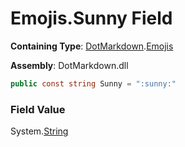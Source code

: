 # Emojis\.Sunny Field

**Containing Type**: [DotMarkdown](../../README.md)\.[Emojis](../README.md)

**Assembly**: DotMarkdown\.dll

```csharp
public const string Sunny = ":sunny:"
```

### Field Value

System\.[String](https://docs.microsoft.com/en-us/dotnet/api/system.string)